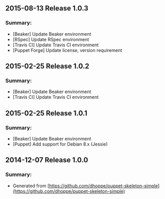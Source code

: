## 2015-08-13 Release 1.0.3
### Summary:
- [Beaker] Update Beaker environment
- [RSpec] Update RSpec environment
- [Travis CI] Update Travis CI environment
- [Puppet Forge] Update license, version requirement

## 2015-02-25 Release 1.0.2
### Summary:
- [Beaker] Update Beaker environment
- [Travis CI] Update Travis CI environment

## 2015-02-25 Release 1.0.1
### Summary:
- [Beaker] Update Beaker environment
- [Puppet] Add support for Debian 8.x (Jessie)

## 2014-12-07 Release 1.0.0
### Summary:
- Generated from [https://github.com/dhoppe/puppet-skeleton-simple](https://github.com/dhoppe/puppet-skeleton-simple)
